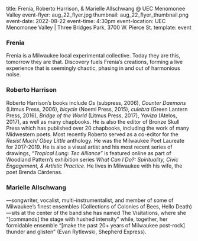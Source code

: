 title: Frenia, Roberto Harrison, & Marielle Allschwang @ UEC Menomonee Valley
event-flyer: aug_22_flyer.jpg
thumbnail: aug_22_flyer_thumbnail.png
event-date: 2022-08-22
event-time: 4:30pm
event-location: UEC Menomonee Valley | Three Bridges Park, 3700 W. Pierce St. 
template: event

### Frenia

Frenia is a Milwaukee local experimental collective. Today they are this, tomorrow they are that. Discovery fuels Frenia’s creations, forming a live experience that is seemingly chaotic, phasing in and out of harmonious noise.

### Roberto Harrison

Roberto Harrison’s books include *Os* (subpress, 2006), *Counter Daemons* (Litmus Press, 2006), *bicycle* (Noemi Press, 2015), *culebra* (Green Lantern Press, 2016), *Bridge of the World* (Litmus Press, 2017), *Yaviza* (Atelos, 2017), as well as many chapbooks. He is also the editor of Bronze Skull Press which has published over 20 chapbooks, including the work of many Midwestern poets. Most recently Roberto served as a co-editor for the *Resist Much/ Obey Little* anthology. He was the Milwaukee Poet Laureate for 2017-2019. He is also a visual artist and his most recent series of drawings, *“Tropical Lung: Tec Alliance”* is featured online as part of Woodland Pattern’s exhibition series *What Can I Do?: Spirituality, Civic Engagement, & Artistic Practice*. He lives in Milwaukee with his wife, the poet Brenda Cárdenas.

### Marielle Allschwang

—songwriter, vocalist, multi-instrumentalist, and member of some of Milwaukee’s finest ensembles (Collections of Colonies of Bees, Hello Death)—sits at the center of the band she has named The Visitations, where she “[commands] the stage with hushed intensity” while, together, her formidable ensemble “[make the past 20+ years of Milwaukee post-rock] thunder and glisten” (Evan Rytlewski, Shepherd Express).